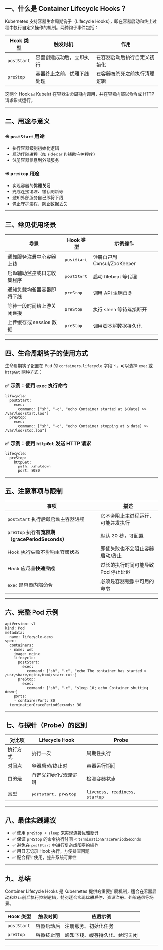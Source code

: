 ## 一、什么是 Container Lifecycle Hooks？

Kubernetes 支持容器生命周期钩子（Lifecycle Hooks），即在容器启动和终止过程中执行自定义操作的机制。两种钩子事件包括：

| Hook 类型   | 触发时机                   | 作用                         |
| ----------- | -------------------------- | ---------------------------- |
| `postStart` | 容器创建成功后，立即执行   | 在容器启动后执行自定义初始化 |
| `preStop`   | 容器终止之前，优雅下线处理 | 在容器被杀死之前执行清理逻辑 |



这两个 Hook 由 Kubelet 在容器生命周期内调用，并在容器内部以命令或 HTTP 请求形式运行。

------

## 二、用途与意义

### ✳ `postStart` 用途

- 执行容器级别初始化逻辑
- 启动伴随进程（如 sidecar 的辅助守护程序）
- 注册容器信息到外部服务

### ✳ `preStop` 用途

- 实现容器的**优雅关闭**
- 完成连接清理、缓存刷新等
- 通知外部服务自己即将下线
- 停止守护进程、防止数据丢失

------

## 三、常见使用场景

| 场景                       | Hook 类型   | 示例操作                    |
| -------------------------- | ----------- | --------------------------- |
| 通知服务注册中心容器上线   | `postStart` | 注册自己到 Consul/ZooKeeper |
| 启动辅助监控或日志收集程序 | `postStart` | 启动 filebeat 等代理        |
| 通知负载均衡器容器即将下线 | `preStop`   | 调用 API 注销自身           |
| 等待一段时间给上游关闭连接 | `preStop`   | 执行 sleep 等待连接断开     |
| 上传缓存或 session 数据    | `preStop`   | 调用脚本将数据持久化        |



------

## 四、生命周期钩子的使用方式

生命周期钩子配置在 Pod 的 `containers.lifecycle` 字段下，可以选择 `exec` 或 `httpGet` 两种方式：

### ✅ 示例：使用 `exec` 执行命令

```
lifecycle:
  postStart:
    exec:
      command: ["sh", "-c", "echo Container started at $(date) >> /var/log/start.log"]
  preStop:
    exec:
      command: ["sh", "-c", "echo Container stopping at $(date) >> /var/log/stop.log"]
```

### ✅ 示例：使用 `httpGet` 发送 HTTP 请求

```
lifecycle:
  preStop:
    httpGet:
      path: /shutdown
      port: 8080
```

------

## 五、注意事项与限制

| 事项                                             | 描述                                |
| ------------------------------------------------ | ----------------------------------- |
| `postStart` 执行后即启动主容器进程               | 它不会阻止主进程运行，可能并发执行  |
| `preStop` 执行有**宽限期（gracePeriodSeconds）** | 默认 30 秒，可配置                  |
| Hook 执行失败不影响主容器状态                    | 即使失败也不会阻止容器启动/终止     |
| Hook 应尽量**快速完成**                          | 过长的执行时间可能导致 Pod 停止延迟 |
| `exec` 是容器内部命令                            | 必须是容器镜像中可用的命令          |



------

## 六、完整 Pod 示例

```
apiVersion: v1
kind: Pod
metadata:
  name: lifecycle-demo
spec:
  containers:
  - name: web
    image: nginx
    lifecycle:
      postStart:
        exec:
          command: ["sh", "-c", "echo The container has started > /usr/share/nginx/html/start.txt"]
      preStop:
        exec:
          command: ["sh", "-c", "sleep 10; echo Container shutting down"]
    ports:
    - containerPort: 80
  terminationGracePeriodSeconds: 30
```

------

## 七、与探针（Probe）的区别

| 对比项   | Lifecycle Hook         | Probe                              |
| -------- | ---------------------- | ---------------------------------- |
| 执行方式 | 执行一次               | 周期性执行                         |
| 时间点   | 容器启动/终止时        | 容器运行期间                       |
| 目的是   | 自定义初始化/清理逻辑  | 检测容器状态                       |
| 类型     | `postStart`、`preStop` | `liveness`、`readiness`、`startup` |



------

## 八、最佳实践建议

- ✅ 使用 `preStop + sleep` 来实现连接优雅断开
- ✅ 保证 `preStop` 的命令执行时间 < `terminationGracePeriodSeconds`
- ✅ 避免在 `postStart` 中进行复杂或阻塞的操作
- ✅ 用日志记录 Hook 执行，方便排查问题
- ✅ 配合探针使用，提升系统可靠性

------

## 九、总结

Container Lifecycle Hooks 是 Kubernetes 提供的重要扩展机制，适合在容器启动和终止前后执行控制逻辑，特别适合实现优雅启停、资源注册、外部通信等场景。

| Hook 类型   | 触发时间   | 应用示例                       |
| ----------- | ---------- | ------------------------------ |
| `postStart` | 容器启动后 | 注册服务、初始化任务           |
| `preStop`   | 容器终止前 | 通知下线、缓存持久化、延时关闭 |



------